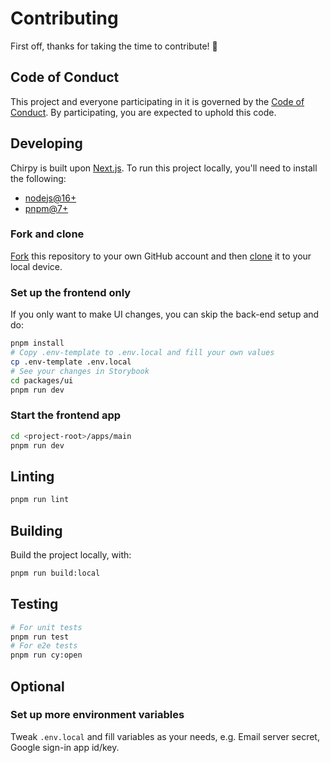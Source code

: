 # Contributing

First off, thanks for taking the time to contribute! 🙌

## Code of Conduct

This project and everyone participating in it is governed by the [Code of Conduct](CODE_OF_CONDUCT.md). By participating, you are expected to uphold this code.

## Developing

Chirpy is built upon [Next.js](https://nextjs.org). To run this project locally, you'll need to install the following:

- [nodejs@16+](https://nodejs.org)
- [pnpm@7+](https://pnpm.io/)

### Fork and clone

[Fork](https://help.github.com/articles/fork-a-repo/) this repository to your
own GitHub account and then [clone](https://help.github.com/articles/cloning-a-repository/) it to your local device.

### Set up the frontend only

If you only want to make UI changes, you can skip the back-end setup and do:

```bash
pnpm install
# Copy .env-template to .env.local and fill your own values
cp .env-template .env.local
# See your changes in Storybook
cd packages/ui
pnpm run dev
```

### Start the frontend app

```bash
cd <project-root>/apps/main
pnpm run dev
```

## Linting

```bash
pnpm run lint
```

## Building

Build the project locally, with:

```bash
pnpm run build:local
```

## Testing

```bash
# For unit tests
pnpm run test
# For e2e tests
pnpm run cy:open
```

## Optional

### Set up more environment variables

Tweak `.env.local` and fill variables as your needs, e.g. Email server secret, Google sign-in app id/key.
